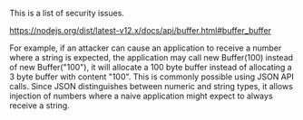 This is a list of security issues.

https://nodejs.org/dist/latest-v12.x/docs/api/buffer.html#buffer_buffer

For example, if an attacker can cause an application to receive a number where a string is expected, the application may call new Buffer(100) instead of new Buffer("100"), it will allocate a 100 byte buffer instead of allocating a 3 byte buffer with content "100". This is commonly possible using JSON API calls. Since JSON distinguishes between numeric and string types, it allows injection of numbers where a naive application might expect to always receive a string.
